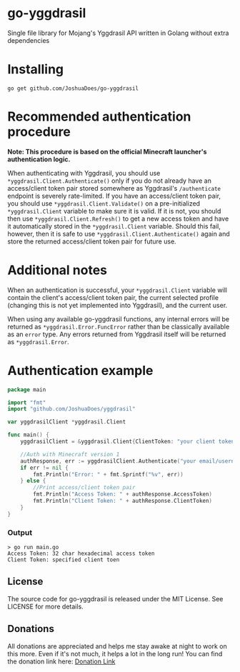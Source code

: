 # go-yggdrasil
Single file library for Mojang's Yggdrasil API written in Golang without extra dependencies

# Installing
`go get github.com/JoshuaDoes/go-yggdrasil`

# Recommended authentication procedure
**Note: This procedure is based on the official Minecraft launcher's authentication logic.**

When authenticating with Yggdrasil, you should use ``*yggdrasil.Client.Authenticate()`` only if you do not already have an access/client token pair stored somewhere as Yggdrasil's ``/authenticate`` endpoint is severely rate-limited. If you have an access/client token pair, you should use ``*yggdrasil.Client.Validate()`` on a pre-initialized ``*yggdrasil.Client`` variable to make sure it is valid. If it is not, you should then use ``*yggdrasil.Client.Refresh()`` to get a new access token and have it automatically stored in the ``*yggdrasil.Client`` variable. Should this fail, however, then it is safe to use ``*yggdrasil.Client.Authenticate()`` again and store the returned access/client token pair for future use.

# Additional notes
When an authentication is successful, your ``*yggdrasil.Client`` variable will contain the client's access/client token pair, the current selected profile (changing this is not yet implemented into Yggdrasil), and the current user.

When using any available go-yggdrasil functions, any internal errors will be returned as ``*yggdrasil.Error.FuncError`` rather than be classically available as an ``error`` type. Any errors returned from Yggdrasil itself will be returned as ``*yggdrasil.Error``.

# Authentication example
```go
package main

import "fmt"
import "github.com/JoshuaDoes/yggdrasil"

var yggdrasilClient *yggdrasil.Client

func main() {
	yggdrasilClient = &yggdrasil.Client{ClientToken: "your client token here"}

	//Auth with Minecraft version 1
	authResponse, err := yggdrasilClient.Authenticate("your email/username here", "your password here", "Minecraft", 1)
	if err != nil {
		fmt.Println("Error: " + fmt.Sprintf("%v", err))
	} else {
		//Print access/client token pair
		fmt.Println("Access Token: " + authResponse.AccessToken)
		fmt.Println("Client Token: " + authResponse.ClientToken)
	}
}
```
### Output
```
> go run main.go
Access Token: 32 char hexadecimal access token
Client Token: specified client toen
```

## License
The source code for go-yggdrasil is released under the MIT License. See LICENSE for more details.

## Donations
All donations are appreciated and helps me stay awake at night to work on this more. Even if it's not much, it helps a lot in the long run!
You can find the donation link here: [Donation Link](https://paypal.me/JoshuaDoes)